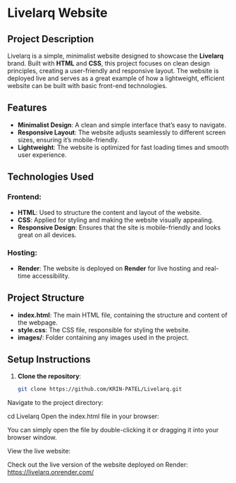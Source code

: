 # Livelarq Website

## Project Description

Livelarq is a simple, minimalist website designed to showcase the **Livelarq** brand. Built with **HTML** and **CSS**, this project focuses on clean design principles, creating a user-friendly and responsive layout. The website is deployed live and serves as a great example of how a lightweight, efficient website can be built with basic front-end technologies.

## Features

- **Minimalist Design**: A clean and simple interface that’s easy to navigate.
- **Responsive Layout**: The website adjusts seamlessly to different screen sizes, ensuring it’s mobile-friendly.
- **Lightweight**: The website is optimized for fast loading times and smooth user experience.

## Technologies Used

### Frontend:
- **HTML**: Used to structure the content and layout of the website.
- **CSS**: Applied for styling and making the website visually appealing.
- **Responsive Design**: Ensures that the site is mobile-friendly and looks great on all devices.

### Hosting:
- **Render**: The website is deployed on **Render** for live hosting and real-time accessibility.

## Project Structure

- **index.html**: The main HTML file, containing the structure and content of the webpage.
- **style.css**: The CSS file, responsible for styling the website.
- **images/**: Folder containing any images used in the project.

## Setup Instructions

1. **Clone the repository**:
   ```bash
   git clone https://github.com/KRIN-PATEL/Livelarq.git
Navigate to the project directory:

cd Livelarq
Open the index.html file in your browser:

You can simply open the file by double-clicking it or dragging it into your browser window.

View the live website:

Check out the live version of the website deployed on Render: https://livelarq.onrender.com/

